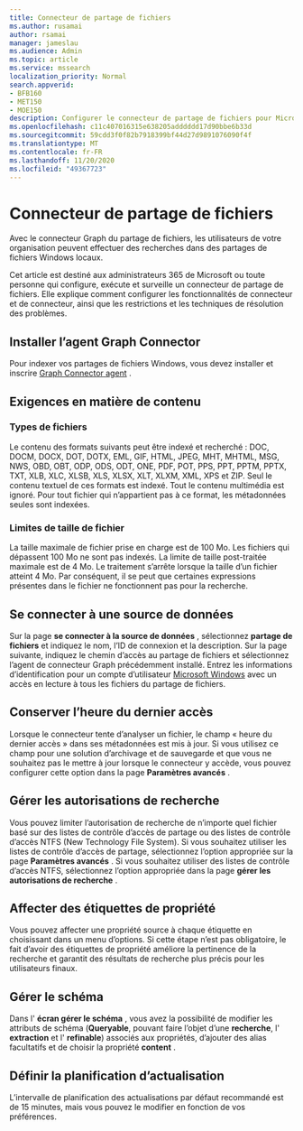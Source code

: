```yaml
---
title: Connecteur de partage de fichiers
ms.author: rusamai
author: rsamai
manager: jameslau
ms.audience: Admin
ms.topic: article
ms.service: mssearch
localization_priority: Normal
search.appverid:
- BFB160
- MET150
- MOE150
description: Configurer le connecteur de partage de fichiers pour Microsoft Search
ms.openlocfilehash: c11c407016315e638205adddddd17d90bbe6b33d
ms.sourcegitcommit: 59cdd3f0f82b7918399bf44d27d9891076090f4f
ms.translationtype: MT
ms.contentlocale: fr-FR
ms.lasthandoff: 11/20/2020
ms.locfileid: "49367723"
---
```

# <a name="file-share-connector"></a>Connecteur de partage de fichiers

Avec le connecteur Graph du partage de fichiers, les utilisateurs de votre organisation peuvent effectuer des recherches dans des partages de fichiers Windows locaux.

Cet article est destiné aux administrateurs 365 de Microsoft ou toute personne qui configure, exécute et surveille un connecteur de partage de fichiers. Elle explique comment configurer les fonctionnalités de connecteur et de connecteur, ainsi que les restrictions et les techniques de résolution des problèmes.

## <a name="install-graph-connector-agent"></a>Installer l’agent Graph Connector

Pour indexer vos partages de fichiers Windows, vous devez installer et inscrire [Graph Connector agent](on-prem-agent.md) .

## <a name="content-requirements"></a>Exigences en matière de contenu

### <a name="file-types"></a>Types de fichiers

Le contenu des formats suivants peut être indexé et recherché : DOC, DOCM, DOCX, DOT, DOTX, EML, GIF, HTML, JPEG, MHT, MHTML, MSG, NWS, OBD, OBT, ODP, ODS, ODT, ONE, PDF, POT, PPS, PPT, PPTM, PPTX, TXT, XLB, XLC, XLSB, XLS, XLSX, XLT, XLXM, XML, XPS et ZIP. Seul le contenu textuel de ces formats est indexé. Tout le contenu multimédia est ignoré. Pour tout fichier qui n’appartient pas à ce format, les métadonnées seules sont indexées.

### <a name="file-size-limits"></a>Limites de taille de fichier

La taille maximale de fichier prise en charge est de 100 Mo. Les fichiers qui dépassent 100 Mo ne sont pas indexés. La limite de taille post-traitée maximale est de 4 Mo. Le traitement s’arrête lorsque la taille d’un fichier atteint 4 Mo. Par conséquent, il se peut que certaines expressions présentes dans le fichier ne fonctionnent pas pour la recherche.

## <a name="connect-to-a-data-source"></a>Se connecter à une source de données

Sur la page **se connecter à la source de données** , sélectionnez **partage de fichiers** et indiquez le nom, l’ID de connexion et la description. Sur la page suivante, indiquez le chemin d’accès au partage de fichiers et sélectionnez l’agent de connecteur Graph précédemment installé. Entrez les informations d’identification pour un compte d’utilisateur [Microsoft Windows](https://microsoft.com/windows) avec un accès en lecture à tous les fichiers du partage de fichiers.

## <a name="preserve-last-access-time"></a>Conserver l’heure du dernier accès

Lorsque le connecteur tente d’analyser un fichier, le champ « heure du dernier accès » dans ses métadonnées est mis à jour. Si vous utilisez ce champ pour une solution d’archivage et de sauvegarde et que vous ne souhaitez pas le mettre à jour lorsque le connecteur y accède, vous pouvez configurer cette option dans la page **Paramètres avancés** .

## <a name="manage-search-permissions"></a>Gérer les autorisations de recherche

Vous pouvez limiter l’autorisation de recherche de n’importe quel fichier basé sur des listes de contrôle d’accès de partage ou des listes de contrôle d’accès NTFS (New Technology File System). Si vous souhaitez utiliser les listes de contrôle d’accès de partage, sélectionnez l’option appropriée sur la page **Paramètres avancés** . Si vous souhaitez utiliser des listes de contrôle d’accès NTFS, sélectionnez l’option appropriée dans la page **gérer les autorisations de recherche** .

## <a name="assign-property-labels"></a>Affecter des étiquettes de propriété

Vous pouvez affecter une propriété source à chaque étiquette en choisissant dans un menu d’options. Si cette étape n’est pas obligatoire, le fait d’avoir des étiquettes de propriété améliore la pertinence de la recherche et garantit des résultats de recherche plus précis pour les utilisateurs finaux.

## <a name="manage-schema"></a>Gérer le schéma

Dans l' **écran gérer le schéma** , vous avez la possibilité de modifier les attributs de schéma (**Queryable**, pouvant faire l’objet d’une **recherche**, l' **extraction** et l' **refinable**) associés aux propriétés, d’ajouter des alias facultatifs et de choisir la propriété **content** .

## <a name="set-the-refresh-schedule"></a>Définir la planification d’actualisation

L’intervalle de planification des actualisations par défaut recommandé est de 15 minutes, mais vous pouvez le modifier en fonction de vos préférences.
